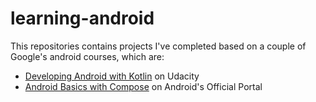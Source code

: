 # learning-android
This repositories contains projects I've completed based on a couple of Google's android courses, which are:

- [Developing Android with Kotlin](https://www.udacity.com/course/developing-android-apps-with-kotlin--ud9012) on Udacity
- [Android Basics with Compose](https://developer.android.com/courses/android-basics-compose/course) on Android's Official Portal